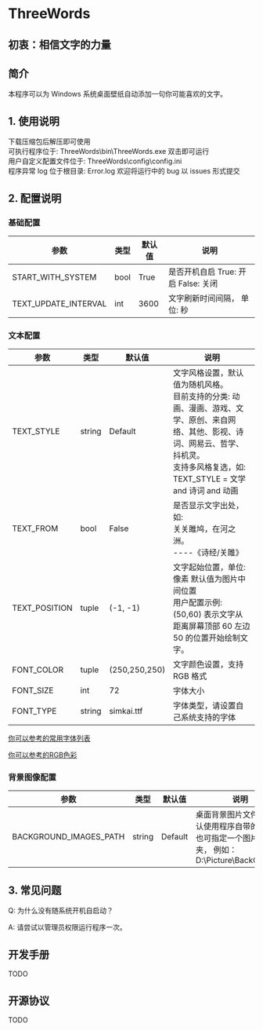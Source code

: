 # ThreeWords

## 初衷：相信文字的力量

## 简介

本程序可以为 Windows 系统桌面壁纸自动添加一句你可能喜欢的文字。

## 1. 使用说明

下载压缩包后解压即可使用  
可执行程序位于: ThreeWords\\bin\\ThreeWords.exe 双击即可运行  
用户自定义配置文件位于: ThreeWords\\config\\config.ini  
程序异常 log 位于根目录: Error.log 欢迎将运行中的 bug 以 issues 形式提交

## 2. 配置说明

### 基础配置

| 参数                   | 类型   | 默认值  | 说明                                               
|----------------------|------|------|--------------------------------------------------|
 START_WITH_SYSTEM    | bool | True | 是否开机自启 True: 开启 False: 关闭
 TEXT_UPDATE_INTERVAL | int  | 3600 | 文字刷新时间间隔， 单位: 秒                                   

### 文本配置

| 参数            | 类型     | 默认值           | 说明                                                                   
|---------------|--------|---------------|----------------------------------------------------------------------|
 TEXT_STYLE    | string | Default       | 文字风格设置，默认值为随机风格。<br>目前支持的分类: 动画、漫画、游戏、文学、原创、来自网络、其他、影视、诗词、网易云、哲学、抖机灵。<br>支持多风格复选，如: TEXT_STYLE = 文学 and 诗词 and 动画
 TEXT_FROM     | bool   | False         | 是否显示文字出处，如:<br>关关雎鸠，在河之洲。<br>                                ----《诗经/关雎》  
 TEXT_POSITION | tuple  | (-1, -1)      | 文字起始位置，单位: 像素 默认值为图片中间位置<br>用户配置示例: (50,60) 表示文字从 距离屏幕顶部 60 左边 50 的位置开始绘制文字。                                             
 FONT_COLOR    | tuple  | (250,250,250) | 文字颜色设置，支持 RGB 格式                                                       
 FONT_SIZE     | int    | 72            | 字体大小                                                                 
 FONT_TYPE     | string | simkai.ttf    | 字体类型，请设置自己系统支持的字体                                                    

[你可以参考的常用字体列表](https://blog。csdn。net/pizi0475/article/details/5404798?utm_medium=distribute。pc_relevant。none-task-blog-2~default~baidujs_baidulandingword~default-5-5404798-blog-108802333。235^v27^pc_relevant_3mothn_strategy_and_data_recovery&spm=1001。2101。3001。4242。4&utm_relevant_index=8)

[你可以参考的RGB色彩](http://www。tbfl。store/dev/rgb。html)

### 背景图像配置

| 参数                     | 类型     | 默认值     | 说明                                                                          
|------------------------|--------|---------|-----------------------------------------------------------------------------|
 BACKGROUND_IMAGES_PATH | string | Default | 桌面背景图片文件夹，默认使用程序自带的壁纸<br>也可指定一个图片文件夹， 例如：D:\Picture\BackGroungs

## 3. 常见问题

Q: 为什么没有随系统开机自启动？

A: 请尝试以管理员权限运行程序一次。

## 开发手册

TODO

## 开源协议

TODO
